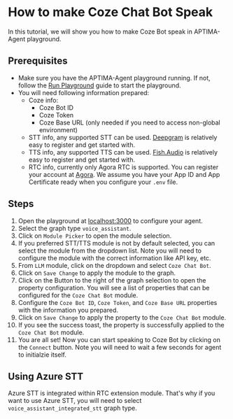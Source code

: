 # How to make Coze Chat Bot Speak

In this tutorial, we will show you how to make Coze Bot speak in APTIMA-Agent playground.

## Prerequisites

- Make sure you have the APTIMA-Agent playground running. If not, follow the [Run Playground](https://doc.theten.ai/aptima-agent/quickstart) guide to start the playground.
- You will need following information prepared:
  - Coze info:
    - Coze Bot ID
    - Coze Token
    - Coze Base URL (only needed if you need to access non-global environment)
  - STT info, any supported STT can be used. [Deepgram](https://deepgram.com/) is relatively easy to register and get started with.
  - TTS info, any supported TTS can be used. [Fish.Audio](https://fish.audio/) is relatively easy to register and get started with.
  - RTC info, currently only Agora RTC is supported. You can register your account at [Agora](https://www.agora.io/). We assume you have your App ID and App Certificate ready when you configure your `.env` file.

## Steps

1. Open the playground at [localhost:3000](http://localhost:3000) to configure your agent.
2. Select the graph type `voice_assistant`.
3. Click on `Module Picker` to open the module selection.
4. If you preferred STT/TTS module is not by default selected, you can select the module from the dropdown list. Note you will need to configure the module with the correct information like API key, etc.
5. From `LLM` module, click on the dropdown and select `Coze Chat Bot`.
6. Click on `Save Change` to apply the module to the graph.
7. Click on the Button to the right of the graph selection to open the property configuration. You will see a list of properties that can be configured for the `Coze Chat Bot` module.
8. Configure the `Coze Bot ID`, `Coze Token`, and `Coze Base URL` properties with the information you prepared.
9. Click on `Save Change` to apply the property to the `Coze Chat Bot` module.
10. If you see the success toast, the property is successfully applied to the `Coze Chat Bot` module.
11. You are all set! Now you can start speaking to Coze Bot by clicking on the `Connect` button. Note you will need to wait a few seconds for agent to initialzie itself.

## Using Azure STT

Azure STT is integrated within RTC extension module. That's why if you want to use Azure STT, you will need to select `voice_assistant_integrated_stt` graph type.
